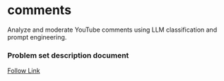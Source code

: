 # comments
Analyze and moderate YouTube comments using LLM classification and prompt engineering.

### Problem set description document
[Follow Link](https://docs.google.com/document/d/18yhShGNCJ5BGsRysKhnlyAdCk53sn-gW2_Vb2eZUKPE/edit?usp=sharing)
